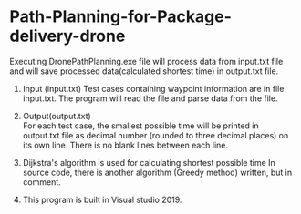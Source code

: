 # Path-Planning-for-Package-delivery-drone
Executing DronePathPlanning.exe file will process data from input.txt file and will save processed data(calculated shortest time) in output.txt file.

1) Input (input.txt)
Test cases containing waypoint information are in file input.txt. The program will read the file and parse data from the file.

2) Output(output.txt)  
For each test case, the smallest possible time will be printed in output.txt file as decimal number (rounded to three decimal places) on its own line. There is no blank lines between each line.

3) Dijkstra's algorithm is used for calculating shortest possible time
In source code, there is another algorithm (Greedy method) written, but in comment.

4) This program is built in Visual studio 2019.
